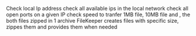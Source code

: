 Check local Ip address
check all available ips in the local network
check all open ports on a given IP
check speed to tranfer 1MB file, 10MB file and , the both files zipped in 1 archive
FileKeeper creates files with specific size, zippes them and provides them when needed